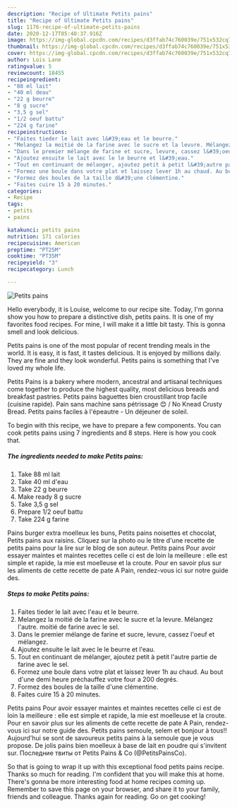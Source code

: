 ```yaml
---
description: "Recipe of Ultimate Petits pains"
title: "Recipe of Ultimate Petits pains"
slug: 1176-recipe-of-ultimate-petits-pains
date: 2020-12-17T05:40:37.916Z
image: https://img-global.cpcdn.com/recipes/d3ffab74c760039e/751x532cq70/petits-pains-photo-principale-de-la-recette.jpg
thumbnail: https://img-global.cpcdn.com/recipes/d3ffab74c760039e/751x532cq70/petits-pains-photo-principale-de-la-recette.jpg
cover: https://img-global.cpcdn.com/recipes/d3ffab74c760039e/751x532cq70/petits-pains-photo-principale-de-la-recette.jpg
author: Lois Lane
ratingvalue: 5
reviewcount: 18455
recipeingredient:
- "88 ml lait"
- "40 ml deau"
- "22 g beurre"
- "8 g sucre"
- "3,5 g sel"
- "1/2 oeuf battu"
- "224 g farine"
recipeinstructions:
- "Faites tieder le lait avec l&#39;eau et le beurre."
- "Melangez la moitié de la farine avec le sucre et la levure. Mélangez l&#39;autre. moitié de farine avec le sel."
- "Dans le premier mélange de farine et sucre, levure, cassez l&#39;oeuf et mélangez."
- "Ajoutez ensuite le lait avec le le beurre et l&#39;eau."
- "Tout en continuant de mélanger, ajoutez petit à petit l&#39;autre partie de farine avec le sel."
- "Formez une boule dans votre plat et laissez lever 1h au chaud. Au bout d&#39;une demi heure préchauffez votre four a 200 degrés."
- "Formez des boules de la taille d&#39;une clémentine."
- "Faites cuire 15 à 20 minutes."
categories:
- Recipe
tags:
- petits
- pains

katakunci: petits pains 
nutrition: 171 calories
recipecuisine: American
preptime: "PT25M"
cooktime: "PT35M"
recipeyield: "3"
recipecategory: Lunch

---
```



![Petits pains](https://img-global.cpcdn.com/recipes/d3ffab74c760039e/751x532cq70/petits-pains-photo-principale-de-la-recette.jpg)

Hello everybody, it is Louise, welcome to our recipe site. Today, I'm gonna show you how to prepare a distinctive dish, petits pains. It is one of my favorites food recipes. For mine, I will make it a little bit tasty. This is gonna smell and look delicious.

Petits pains is one of the most popular of recent trending meals in the world. It is easy, it is fast, it tastes delicious. It is enjoyed by millions daily. They are fine and they look wonderful. Petits pains is something that I've loved my whole life.

Petits Pains is a bakery where modern, ancestral and artisanal techniques come together to produce the highest quality, most delicious breads and breakfast pastries. Petits pains baguettes bien croustillant trop facile (cuisine rapide). Pain sans machine sans pétrissage 😊 / No Knead Crusty Bread. Petits pains faciles à l&#39;épeautre - Un déjeuner de soleil.


To begin with this recipe, we have to prepare a few components. You can cook petits pains using 7 ingredients and 8 steps. Here is how you cook that.

<!--inarticleads1-->

##### The ingredients needed to make Petits pains:

1. Take 88 ml lait
1. Take 40 ml d&#39;eau
1. Take 22 g beurre
1. Make ready 8 g sucre
1. Take 3,5 g sel
1. Prepare 1/2 oeuf battu
1. Take 224 g farine


Pains burger extra moelleux les buns, Petits pains noisettes et chocolat, Petits pains aux raisins. Cliquez sur la photo ou le titre d&#39;une recette de petits pains pour la lire sur le blog de son auteur. Petits pains Pour avoir essayer maintes et maintes recettes celle ci est de loin la meilleure : elle est simple et rapide, la mie est moelleuse et la croute. Pour en savoir plus sur les aliments de cette recette de pate A Pain, rendez-vous ici sur notre guide des. 

<!--inarticleads2-->

##### Steps to make Petits pains:

1. Faites tieder le lait avec l&#39;eau et le beurre.
1. Melangez la moitié de la farine avec le sucre et la levure. Mélangez l&#39;autre. moitié de farine avec le sel.
1. Dans le premier mélange de farine et sucre, levure, cassez l&#39;oeuf et mélangez.
1. Ajoutez ensuite le lait avec le le beurre et l&#39;eau.
1. Tout en continuant de mélanger, ajoutez petit à petit l&#39;autre partie de farine avec le sel.
1. Formez une boule dans votre plat et laissez lever 1h au chaud. Au bout d&#39;une demi heure préchauffez votre four a 200 degrés.
1. Formez des boules de la taille d&#39;une clémentine.
1. Faites cuire 15 à 20 minutes.


Petits pains Pour avoir essayer maintes et maintes recettes celle ci est de loin la meilleure : elle est simple et rapide, la mie est moelleuse et la croute. Pour en savoir plus sur les aliments de cette recette de pate A Pain, rendez-vous ici sur notre guide des. Petits pains semoule, selem et bonjour à tous!! Aujourd&#39;hui se sont de savoureux petits pains à la semoule que je vous propose. De jolis pains bien moelleux à base de lait en poudre qui s&#39;invitent sur. Последние твиты от Petits Pains &amp; Co (@PetitsPainsCo). 

So that is going to wrap it up with this exceptional food petits pains recipe. Thanks so much for reading. I'm confident that you will make this at home. There's gonna be more interesting food at home recipes coming up. Remember to save this page on your browser, and share it to your family, friends and colleague. Thanks again for reading. Go on get cooking!
